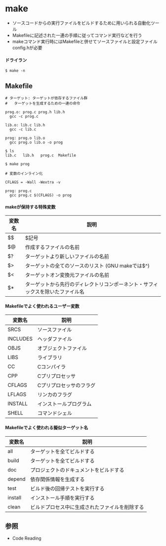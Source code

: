 # make
- ソースコードからの実行ファイルをビルドするために用いられる自動化ツール
- Makefileに記述された一連の手順に従ってコマンド実行などを行う
- makeコマンド実行時にはMakefileと併せてソースファイルと設定ファイルconfig.hが必要

#### ドライラン
```
$ make -n
```

## Makefile
```
# ターゲット: ターゲットが依存するファイル群
#   ターゲットを生成するための一連の命令

prog.o: prog.c prog.h lib.h
  gcc -c prog.c

lib.o: lib.c lib.h
  gcc -c lib.c

prog: prog.o lib.o
  gcc prog.o lib.o -o prog
```

```
$ ls
lib.c   lib.h   prog.c  Makefile

$ make prog
```

```
# 変数のインライン化

CFLAGS = -Wall -Wextra -v

prog: prog.c
  gcc prog.c $(CFLAGS) -o prog
```

#### makeが保持する特殊変数
| 変数名   | 説明                                                                           |
| -        | -                                                                              |
| $$       | $記号                                                                          |
| $@       | 作成するファイルの名前                                                         |
| $?       | ターゲットより新しいファイルの名前                                             |
| $>       | ターゲットの全てのソースのリスト (GNU makeでは$^)                              |
| $<       | ターゲットオン変換元ファイルの名前                                             |
| $*       | ターゲットから先行のディレクトリコンポーネント・サフィックスを除いたファイル名 |

#### Makefileでよく使われるユーザー変数
| 変数名   | 説明                    |
| -        | -                       |
| SRCS     | ソースファイル          |
| INCLUDES | ヘッダファイル          |
| OBJS     | オブジェクトファイル    |
| LIBS     | ライブラリ              |
| CC       | Cコンパイラ             |
| CPP      | Cプリプロセッサ         |
| CFLAGS   | Cプリプロセッサのフラグ |
| LFLAGS   | リンカのフラグ          |
| INSTALL  | インストールプログラム  |
| SHELL    | コマンドシェル          |

#### Makefileでよく使われる擬似ターゲット名
| 変数名   | 説明                                           |
| -        | -                                              |
| all      | ターゲットを全てビルドする                     |
| build    | ターゲットを全てビルドする                     |
| doc      | プロジェクトのドキュメントをビルドする         |
| depend   | 依存関係情報を生成する                         |
| test     | ビルド後の回帰テストを実行する                 |
| install  | インストール手順を実行する                     |
| clean    | ビルドプロセス中に生成されたファイルを削除する |

## 参照
- Code Reading
